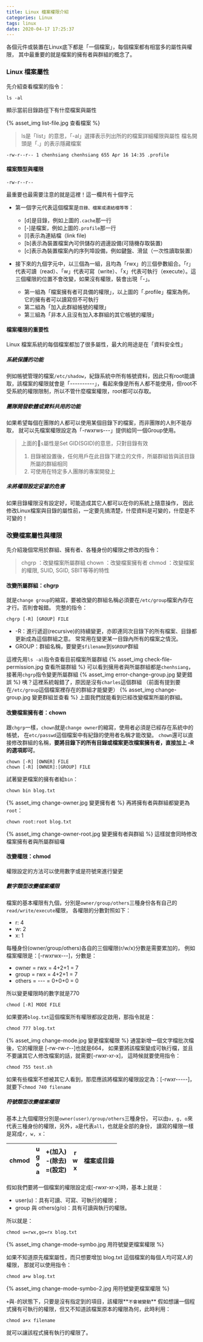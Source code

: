 ```yaml
---
title: Linux 檔案權限介紹
categories: Linux
tags: linux
date: 2020-04-17 17:25:37
---
```


各個元件或裝置在Linux底下都是「一個檔案」，每個檔案都有相當多的屬性與權限，
其中最重要的就是檔案的擁有者與群組的概念了。

### Linux 檔案屬性

先介紹查看檔案的指令：
```
ls -al
```
顯示當前目錄路徑下有什麼檔案與屬性

<!-- more -->

{% asset_img list-file.jpg 查看檔案 %}
> ls是「list」的意思，「-al」選擇表示列出所的的檔案詳細權限與屬性
> 檔名開頭是「.」的表示隱藏檔案

```
-rw-r--r-- 1 chenhsiang chenhsiang 655 Apr 16 14:35 .profile
```

#### 檔案類型與權限
```
-rw-r--r--
```
最重要也最需要注意的就是這裡！這一欄共有十個字元
+ 第一個字元代表這個檔案是`目錄、檔案或連結檔等等`：
    - [d]是目錄，例如上圖的`.cache`那一行
    - [-]是檔案，例如上圖的`.profile`那一行
    - [l]表示為連結檔（link file)
    - [b]表示為裝置檔案內可供儲存的週邊設備(可隨機存取裝置)
    - [c]表示為裝置檔案內的序列埠設備，例如鍵盤、滑鼠（一次性讀取裝置）

+ 接下來的九個字元中，以三個為一組，且均為「rwx」的三個參數組合。「r」代表可讀（read）、「w」代表可寫（write）、「x」代表可執行（execute）。這三個權限的位置不會改變，如果沒有權限，裝會出現「-」。
    - 第一組為「檔案擁有者可具備的權限」，以上圖的「.profile」檔案為例，它的擁有者可以讀寫但不可執行
    - 第二組為「加入此群組帳號的權限」
    - 第三組為「非本人且沒有加入本群組的其它帳號的權限」

#### 檔案權限的重要性
Linux 檔案系統的每個檔案都加了很多屬性，最大的用途是在「資料安全性」

##### 系統保護的功能
例如帳號管理的檔案`/etc/shadow`，紀錄系統中所有帳號資料，因此只有root能讀取，該檔案的權限就會是「----------」，看起來像是所有人都不能使用，但root不受系統的權限限制，所以不管什麼檔案權限，root都可以存取。

##### 團隊開發軟體或資料共用的功能
如果希望每個在團隊的人都可以使用某個目錄下的檔案，而非團隊的人則不能存取，
就可以先檔案權限設定為「-rwxrws---」提供給同一個Group使用。
> 上面的`s`屬性是Set GID(SGID)的意思，只對目錄有效
> 1. 目錄被設置後，任何用戶在此目錄下建立的文件，所屬群組皆與該目錄所屬的群組相同
> 2. 可使用在特定多人團隊的專案開發上

##### 未將權限設定妥當的危害
如果目錄權限沒有設定好，可能造成其它人都可以在你的系統上隨意操作，
因此修改Linux檔案與目錄的屬性前，一定要先搞清楚，什麼資料是可變的，什麼是不可變的！

### 改變檔案屬性與權限
先介紹幾個常用於群組、擁有者、各種身份的權限之修改的指令：
> chgrp ：改變檔案所屬群組
> chown ：改變檔案擁有者
> chmod ：改變檔案的權限, SUID, SGID, SBIT等等的特性

#### 改變所屬群組：chgrp
就是`change group`的縮寫，要被改變的群組名稱必須要在`/etc/group`檔案內存在才行。否則會報錯。
完整的指令：
```
chgrp [-R] [GROUP] FILE
```
+ -R：進行遞迴(recursive)的持續變更，亦即連同次目錄下的所有檔案、目錄都更新成為這個群組之意。
常常用在變更某一目錄內所有的檔案之情況。
+ GROUP：群組名稱，要變更`$filename`到`$GROUP`群組

這裡先用`ls -al`指令查看目前檔案所屬群組
{% asset_img check-file-permission.jpg 查看所屬群組 %}
可以看到擁用者與所屬群組都是`chenhsiang`，接著用`chgrp`指令變更所屬群組
{% asset_img error-change-group.jpg 變更錯誤 %}
咦？這裡系統報錯了，原因是沒有`charles`這個群組
（前面有提到要在`/etc/group`這個檔案裡存在的群組才能變更）
{% asset_img change-group.jpg 變更群組並查看 %}
上圖我們就能看到已經改變檔案所屬的群組。

#### 改變檔案擁有者：chown
跟`chgrp`一樣，`chown`就是`change owner`的縮寫，使用者必須是已經存在系統中的帳號，
在`etc/passwd`這個檔案中有紀錄的使用者名稱才能改變。
`chown`還可以直接修改群組的名稱，**要將目錄下的所有目錄或檔案更改檔案擁有者，直接加上 -R 的選項即可**。
```
chown [-R] [OWNER] FILE
chown [-R] [OWNER]:[GROUP] FILE
```
試著變更檔案的擁有者給`bin`：
```
chown bin blog.txt
```
{% asset_img change-owner.jpg 變更擁有者 %}
再將擁有者與群組都變更為`root`：
```
chown root:root blog.txt
```
{% asset_img change-owner-root.jpg 變更擁有者與群組 %}
這樣就會同時修改檔案擁有者與所屬群組囉

#### 改變權限：chmod
權限設定的方法可以使用數字或是符號來進行變更

##### 數字類型改變檔案權限
檔案的基本權限有九個，分別是`owner/group/others`三種身份各有自己的`read/write/execute`權限，
各權限的分數對照如下：

+ r: 4
+ w: 2
+ x: 1

每種身份(owner/group/others)各自的三個權限(r/w/x)分數是需要累加的，
例如檔案權限是：[-rwxrwx---]，分數是：
+ owner = rwx = 4+2+1 = 7
+ group = rwx = 4+2+1 = 7
+ others = --- = 0+0+0 = 0

所以變更權限時的數字就是770
```
chmod [-R] MODE FILE
```
如果要將`blog.txt`這個檔案所有權限都設定啟用，那指令就是：
```
chmod 777 blog.txt
```
{% asset_img change-mode.jpg 變更檔案權限 %}
通當新增一個文字檔批次檔後，它的權限是 [-rw-rw-r--]也就是664，
如果要將該檔案變成可執行檔，並且不要讓其它人修改檔案的話，就需要[-rwxr-xr-x]，
這時候就要使用指令：
```
chmod 755 test.sh
```

如果有些檔案不想被其它人看到，那麼應該將檔案的權限設定為：[-rwxr-----]，
就要下`chmod 740 filename` 

##### 符號類型改變檔案權限
基本上九個權限分別是`owner(user)/group/others`三種身份，
可以由`u, g, o`來代表三種身份的權限，另外，`a`是代表`all`，也就是全部的身份，
讀寫的權限一樣是寫成`r, w, x`：

|chmod|u<br />g<br />o<br />a|+(加入)<br />-(除去)<br />=(設定)|r<br />w<br />x|檔案或目錄|
|---|:-:|---|---|---|

假如我們要將一個檔案的權限設定成[-rwxr-xr-x]時，基本上就是：
+ user(u)：具有可讀、可寫、可執行的權限；
+ group 與 others(g/o)：具有可讀與執行的權限。

所以就是：
```
chmod u=rwx,go=rx blog.txt
```
{% asset_img change-mode-symbo.jpg 用符號變更檔案權限 %}

如果不知道原先檔案屬性，而只想要增加 blog.txt 這個檔案的每個人均可寫人的權限，
那就可以使用指令：
```
chmod a+w blog.txt
```
{% asset_img change-mode-symbo-2.jpg 用符號變更檔案權限 %}

`+`與`-`的狀態下，只要是沒有指定到的項目，該權限**`不會被變動`**
假如想讓一個程式擁有可執行的權限，但又不知道該檔案原本的權限為何，此時利用：
```
chmod a+x filename
```
就可以讓該程式擁有執行的權限了。